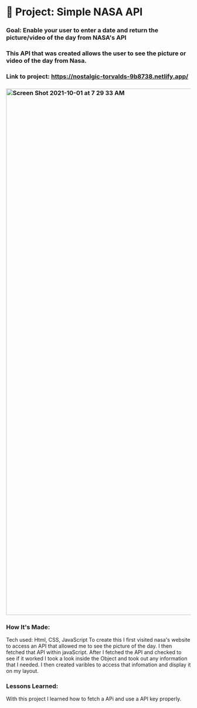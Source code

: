 # 🚀 Project: Simple NASA API

### Goal: Enable your user to enter a date and return the picture/video of the day from NASA's API

### This API that was created allows the user to see the picture or video of the day from Nasa.

### Link to project: https://nostalgic-torvalds-9b8738.netlify.app/

### <img width="1436" alt="Screen Shot 2021-10-01 at 7 29 33 AM" src="https://user-images.githubusercontent.com/88958905/135615516-e590406f-386a-4311-b6a5-911a53556349.png">

### How It's Made:
  Tech used: Html, CSS, JavaScript
  To create this I first visited nasa's website to access an API that allowed me to see the picture of the day. I then fetched that API within javaScript. After I fetched the API and checked to see if it worked I took a look inside the Object and took out any information that I needed. I then created varibles to access that infomation and display it on my layout.
  
  ### Lessons Learned:
  
  With this project I learned how to fetch a APi and use a API key properly.
  
